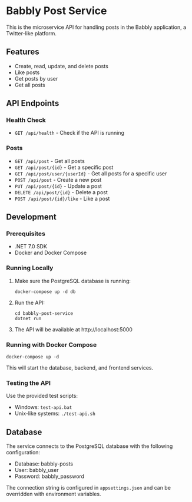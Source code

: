# Babbly Post Service

This is the microservice API for handling posts in the Babbly application, a Twitter-like platform.

## Features

- Create, read, update, and delete posts
- Like posts
- Get posts by user
- Get all posts

## API Endpoints

### Health Check

- `GET /api/health` - Check if the API is running

### Posts

- `GET /api/post` - Get all posts
- `GET /api/post/{id}` - Get a specific post
- `GET /api/post/user/{userId}` - Get all posts for a specific user
- `POST /api/post` - Create a new post
- `PUT /api/post/{id}` - Update a post
- `DELETE /api/post/{id}` - Delete a post
- `POST /api/post/{id}/like` - Like a post

## Development

### Prerequisites

- .NET 7.0 SDK
- Docker and Docker Compose

### Running Locally

1. Make sure the PostgreSQL database is running:

   ```
   docker-compose up -d db
   ```

2. Run the API:

   ```
   cd babbly-post-service
   dotnet run
   ```

3. The API will be available at http://localhost:5000

### Running with Docker Compose

```
docker-compose up -d
```

This will start the database, backend, and frontend services.

### Testing the API

Use the provided test scripts:

- Windows: `test-api.bat`
- Unix-like systems: `./test-api.sh`

## Database

The service connects to the PostgreSQL database with the following configuration:

- Database: babbly-posts
- User: babbly_user
- Password: babbly_password

The connection string is configured in `appsettings.json` and can be overridden with environment variables.
